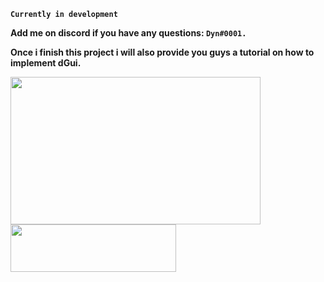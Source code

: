 **`Currently in development`**

**Add me on discord if you have any questions: `Dyn#0001.`**

**Once i finish this project i will also provide you guys a tutorial on how to implement dGui.**

<img align="left" alt=" " width="400px" height="236px" src="https://cdn.discordapp.com/attachments/838890917841993789/950028367829286972/download.png" />
<img align="left" alt=" " width="265px" height="76px" src="https://cdn.discordapp.com/attachments/925979664214790196/949990301823565824/unknown.png" />
